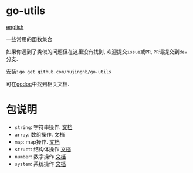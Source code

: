 # go-utils

[english](./README.en.md)

一些常用的函数集合

如果你遇到了类似的问题但在这里没有找到, 欢迎提交`issue`或`PR`, `PR`请提交到`dev`分支.

安装: `go get github.com/hujingnb/go-utils`

可在[godoc](https://pkg.go.dev/github.com/hujingnb/go-utils)中找到相关文档.

# 包说明

* `string`: 字符串操作. [文档](./string/README.md)
* `array`: 数组操作. [文档](./array/README.md)
* `map`: map操作. [文档](./map/README.md)
* `struct`: 结构体操作 [文档](./struct/README.md)
* `number`: 数字操作 [文档](./number/README.md)
* `system`: 系统操作 [文档](./system/README.md)